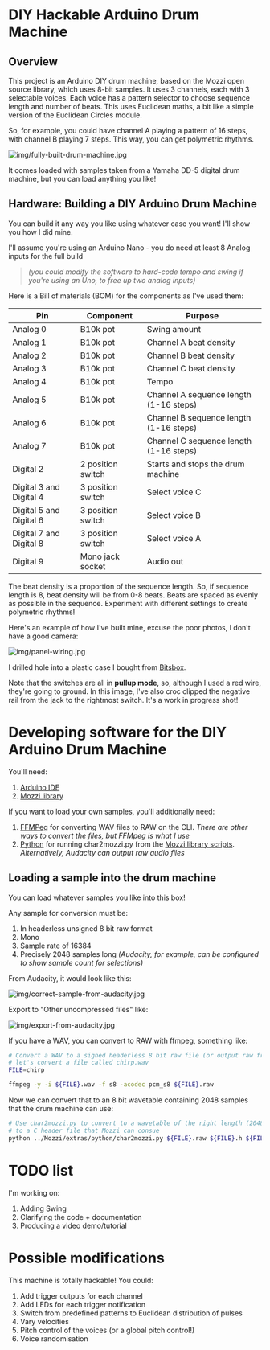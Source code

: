 DIY Hackable Arduino Drum Machine
==

Overview
--

This project is an Arduino DIY drum machine, based on the Mozzi open source library, which uses 8-bit samples. It uses 3 channels, each with 3 selectable voices.  Each voice has a pattern selector to choose sequence length and number of beats. This uses Euclidean maths, a bit like a simple version of the Euclidean Circles module.

So, for example, you could have channel A playing a pattern of 16 steps, with channel B playing 7 steps. This way, you can get polymetric rhythms.

![img/fully-built-drum-machine.jpg](img/fully-built-drum-machine.jpg)

It comes loaded with samples taken from a Yamaha DD-5 digital drum machine, but you can load anything you like!

Hardware: Building a DIY Arduino Drum Machine
--

You can build it any way you like using whatever case you want! I'll show you how I did mine.

I'll assume you're using an Arduino Nano - you do need at least 8 Analog inputs for the full build

> _(you could modify the software to hard-code tempo and swing if you're using an Uno, to free up two analog inputs)_

Here is a Bill of materials (BOM) for the components as I've used them:

Pin | Component         | Purpose
--- |-------------------| --- 
Analog 0 | B10k pot | Swing amount
Analog 1 | B10k pot | Channel A beat density
Analog 2 | B10k pot | Channel B beat density
Analog 3 | B10k pot | Channel C beat density
Analog 4 | B10k pot | Tempo
Analog 5 | B10k pot | Channel A sequence length (1-16 steps)
Analog 6 | B10k pot | Channel B sequence length (1-16 steps)
Analog 7 | B10k pot | Channel C sequence length (1-16 steps)
Digital 2 | 2 position switch | Starts and stops the drum machine
Digital 3 and Digital 4 | 3 position switch | Select voice C
Digital 5 and Digital 6 | 3 position switch | Select voice B
Digital 7 and Digital 8 | 3 position switch | Select voice A
Digital 9 | Mono jack socket | Audio out 

The beat density is a proportion of the sequence length. So, if sequence length is 8, beat density will be from 0-8 beats. Beats are spaced as evenly as possible in the sequence. Experiment with different settings to create polymetric rhythms!

Here's an example of how I've built mine, excuse the poor photos, I don't have a good camera:

![img/panel-wiring.jpg](img/panel-wiring.jpg)

I drilled hole into a plastic case I bought from [Bitsbox](https://www.bitsbox.co.uk/).

Note that the switches are all in **pullup mode**, so, although I used a red wire, they're going to ground. In this image, I've also croc clipped the negative rail from the jack to the rightmost switch. It's a work in progress shot!

Developing software for the DIY Arduino Drum Machine
==

You'll need:

1. [Arduino IDE](https://www.arduino.cc/en/software/)
2. [Mozzi library](https://sensorium.github.io/Mozzi/)

If you want to load your own samples, you'll additionally need: 

1. [FFMPeg](https://ffmpeg.org/) for converting WAV files to RAW on the CLI. _There are other ways to convert the files, but FFMpeg is what I use_
2. [Python](https://www.python.org/) for running char2mozzi.py from the [Mozzi library scripts](https://github.com/sensorium/Mozzi/tree/master/extras/python). _Alternatively, Audacity can output raw audio files_

Loading a sample into the drum machine
--

You can load whatever samples you like into this box!

Any sample for conversion must be:
1. In headerless unsigned 8 bit raw format
2. Mono
3. Sample rate of 16384
4. Precisely 2048 samples long _(Audacity, for example, can be configured to show sample count for selections)_

From Audacity, it would look like this:

![img/correct-sample-from-audacity.jpg](img/correct-sample-from-audacity.jpg)

Export to "Other uncompressed files" like:

![img/export-from-audacity.jpg](img/export-from-audacity.jpg)

If you have a WAV, you can convert to RAW with ffmpeg, something like:

```bash
# Convert a WAV to a signed headerless 8 bit raw file (or output raw from your audio editor)
# let's convert a file called chirp.wav
FILE=chirp

ffmpeg -y -i ${FILE}.wav -f s8 -acodec pcm_s8 ${FILE}.raw
```

Now we can convert that to an 8 bit wavetable containing 2048 samples that the drum machine can use:

```bash
# Use char2mozzi.py to convert to a wavetable of the right length (2048)
# to a C header file that Mozzi can consue
python ../Mozzi/extras/python/char2mozzi.py ${FILE}.raw ${FILE}.h ${FILE} 16384
```

TODO list
==

I'm working on:

1. Adding Swing
2. Clarifying the code + documentation
3. Producing a video demo/tutorial

Possible modifications
==

This machine is totally hackable! You could:

1. Add trigger outputs for each channel
2. Add LEDs for each trigger notification
3. Switch from predefined patterns to Euclidean distribution of pulses
4. Vary velocities
5. Pitch control of the voices (or a global pitch control!)
6. Voice randomisation
